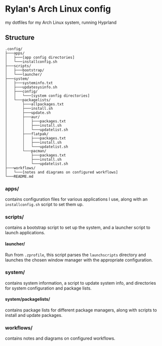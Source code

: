 # Rylan's Arch Linux config

my dotfiles for my Arch Linux system, running Hyprland

## Structure

``` text
.config/
├───apps/
│   ├───[app config directories]
│   └───installconfig.sh
├───scripts/
│   ├───bootstrap/
│   └───launcher/
├───system/
│   ├───systeminfo.txt
│   ├───updatesysinfo.sh
│   ├───config/
│   │   └───[system config directories]
│   └───packagelists/
│       ├───allpackages.txt
│       ├───install.sh
│       ├───update.sh
│       ├───aur/
│       │   ├───packages.txt
│       │   ├───install.sh
│       │   └───updatelist.sh
│       ├───flatpak/
│       │   ├───packages.txt
│       │   ├───install.sh
│       │   └───updatelist.sh
│       └───pacman/
│           ├───packages.txt
│           ├───install.sh
│           └───updatelist.sh
├───workflows/
│   └───[notes and diagrams on configured workflows]
└───README.md
```

### apps/

contains configuration files for various applications I use, along with an `installconfig.sh` script to set them up.

### scripts/

contains a bootstrap script to set up the system, and a launcher script to launch applications.

#### launcher/

Run from `.zprofile`, this script parses the `launchscripts` directory and launches the chosen window manager with the appropriate configuration.

### system/

contains system information, a script to update system info, and directories for system configuration and package lists.

#### system/packagelists/

contains package lists for different package managers, along with scripts to install and update packages.

### workflows/

contains notes and diagrams on configured workflows.
